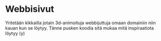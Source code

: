 # Webbisivut

Yritetään kikkailla jotain 3d-animoituja webbijuttuja omaan domainiin niin kauan kun se löytyy.
Tänne pusken koodia sitä mukaa mitä inspiraatiota löytyy (y)
